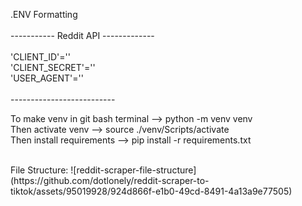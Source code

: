 .ENV Formatting <br />
<br />
----------- Reddit API ------------- <br />
<br />
'CLIENT_ID'='' <br />
'CLIENT_SECRET'='' <br />
'USER_AGENT'='' <br />
<br />
-------------------------- <br />

To make venv in git bash terminal --> python -m venv venv <br />
Then activate venv --> source ./venv/Scripts/activate <br />
Then install requirements --> pip install -r requirements.txt <br />

<br />
File Structure:
![reddit-scraper-file-structure](https://github.com/dotlonely/reddit-scraper-to-tiktok/assets/95019928/924d866f-e1b0-49cd-8491-4a13a9e77505)
